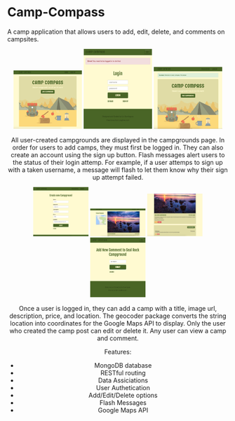 # Camp-Compass
A camp application that allows users to add, edit, delete, and comments on campsites. 

<div align="center">
<img src="https://github.com/LizDominguez/Camp-Compass/blob/master/public/Screenshots/campgrounds-top.png?raw=true" alt="The top of the campgrounds page" width="31%" />
<img src="https://github.com/LizDominguez/Camp-Compass/blob/master/public/Screenshots/login.png?raw=true" alt="Login Page" width="31%" />
<img src="https://github.com/LizDominguez/Camp-Compass/blob/master/public/Screenshots/login-successful.png?raw=true" alt="Login Successful" width="31%" />

All user-created campgrounds are displayed in the campgrounds page. In order for users to add camps, they must first be logged in. They can also create an account using the sign up button. 
Flash messages alert users to the status of their login attemp. For example, if a user attemps to sign up with a taken username, a message will
flash to let them know why their sign up attempt failed. 

<img src="https://github.com/LizDominguez/Camp-Compass/blob/master/public/Screenshots/add-camp.png?raw=true" alt="Add Camp form" width="25%" />
<img src="https://github.com/LizDominguez/Camp-Compass/blob/master/public/Screenshots/camp-top.png?raw=true" alt="Camp info top" width="25%" />
<img src="https://github.com/LizDominguez/Camp-Compass/blob/master/public/Screenshots/camp-bottom.png?raw=true" alt="Camp info Bottom" width="25%" />
<img src="https://github.com/LizDominguez/Camp-Compass/blob/master/public/Screenshots/add-comment.png?raw=true" alt="Add Comment Form" width="25%" />

Once a user is logged in, they can add a camp with a title, image url, description, price, and location. The geocoder package converts the string location
into coordinates for the Google Maps API to display. Only the user who created the camp post can edit or delete it. 
Any user can view a camp and comment. 



Features:
* MongoDB database
* RESTful routing
* Data Assiciations
* User Authetication
* Add/Edit/Delete options
* Flash Messages
* Google Maps API
